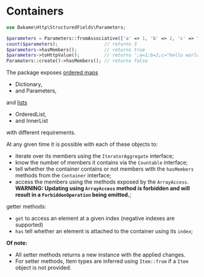# Containers

```php
use Bakame\Http\StructuredFields\Parameters;

$parameters = Parameters::fromAssociative(['a' => 1, 'b' => 2, 'c' => "hello world"]);
count($parameters);                 // returns 3
$parameters->hasMembers();          // returns true
$parameters->toHttpValue();         // returns ';a=1;b=2;c="hello world"'
Paramaters::create()->hasMembers(); // returns false
```

The package exposes [ordered maps](ordered-maps.md)

- Dictionary,
- and Parameters,

and [lists](lists.md) 

- OrderedList,
- and InnerList

with different requirements.

At any given time it is possible with each of these objects to:

- iterate over its members using the `IteratorAggregate` interface;
- know the number of members it contains via the `Countable` interface;
- tell whether the container contains or not members with the `hasMembers` methods from the `Container` interface;
- access the members using the methods exposed by the `ArrayAccess`. **WARNING: Updating using `ArrayAccess` method is forbidden and will result in a `ForbiddenOperation` being emitted.**;

getter methods:

- `get` to access an element at a given index (negative indexes are supported)
- `has` tell whether an element is attached to the container using its `index`;

**Of note:**

- All setter methods returns a new instance with the applied changes.
- For setter methods, Item types are inferred using `Item::from` if a `Item` object is not provided.
